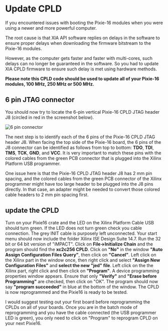 <!-- UpdateCPLD.md --- 
;; 
;; Description: 
;; Author: Hongyi Wu(吴鸿毅)
;; Email: wuhongyi@qq.com 
;; Created: 一 6月  3 21:16:13 2019 (+0800)
;; Last-Updated: 二 6月  4 14:20:00 2019 (+0800)
;;           By: Hongyi Wu(吴鸿毅)
;;     Update #: 2
;; URL: http://wuhongyi.cn -->

# Update CPLD

<!-- toc -->

If you encountered issues with booting the Pixie-16 modules when you were using a newer and more powerful computer.

The root cause is that XIA API software replies on delays in the software to ensure proper delays when downloading the firmware bitstream to the Pixie-16 modules. 

However, as the computer gets faster and faster with multi-cores, such delays can no longer be guaranteed in the software. So you had to update XIA CPLD firmware to ensure such delay is met using hardware methods.  

**Please note this CPLD code should be used to update all of your Pixie-16 modules, 100 MHz, 250 MHz or 500 MHz.**

## 6 pin JTAG connector

You should now try to locate the 6-pin vertical Pixie-16 CPLD JTAG header J8 (circled in red in the screenshot below).

![6 pin connector](/img/6pinJTAGconnector.png)

The next step is to identify each of the 6 pins of the Pixie-16 CPLD JTAG header J8. When facing the top side of the Pixie-16 board, the 6 pins of the J8 connector can be identified as follows from top to bottom:  **TDO**, **TDI**, **TMS**, **TCK**, **GND**, and **VCC**. It is very important to match these pins with the colored cables from the green PCB connector that is plugged into the Xilinx Platform USB programmer.

One issue here is that the Pixie-16 CPLD JTAG header J8 has 2 mm pin spacing, and the colored cables from the green PCB connector of the Xilinx programmer might have too large header to be plugged into the J8 pins directly. In that case, an adapter might be needed to convert those colored cable headers to 2 mm pin spacing first.

## update the CPLD

Turn on your Pixie16 crate and the LED on the Xilinx Platform Cable USB should turn green.  If the LED does not turn green check you cable connection.  The grey INIT cable is purposely left unconnected.  Your start menu should now include the folder Xilinx ISE Design Suite 14.7. Run the 32 bit or 64 bit version of "iMPACT".  Click on **File->Initialize Chain** and the program should find the **xc2c256 CPLD**.  Click on **"No"** in the window **"Auto Assign Configuration Files Query"**, then click on **"Cancel"**.   Left click on the Xilinx part in the window once, then right click and select **"Assign New Configuration Files"** and **select the new "jed" file**.  Left click on the the Xilinx part, right click and then click on **"Program"**.  A device programming properties window appears.  Ensure that only **"Verify"** and **"Erase before Programming"** are checked, then click on "OK".   The program should now say **"program succeeded"** in blue at the bottom of the window.  The CPLD is now reprogrammed and the Pixie16 is ready to be tested.


I would suggest testing out your first board before reprogramming the CPLDs on all of your boards.  Once you are in the batch mode of reprogramming and you have the cable connected (the USB programmer LED is green), you only need to click on "Program" to reprogram CPLD on your next Pixie16.



<!-- UpdateCPLD.md ends here -->
